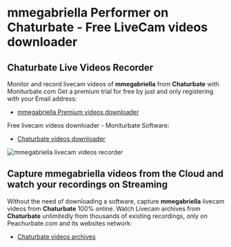 # mmegabriella Performer on Chaturbate - Free LiveCam videos downloader

## Chaturbate Live Videos Recorder

Monitor and record livecam videos of **mmegabriella** from **Chaturbate** with Moniturbate.com
Get a premium trial for free by just and only registering with your Email address:
* [mmegabriella Premium videos downloader](https://moniturbate.com/request-demo-licence-key.html)

Free livecam videos downloader - Moniturbate Software:
* [Chaturbate videos downloader](https://moniturbate.com/moniturbate-download-software.html)

![mmegabriella livecam videos recorder](https://peachurnet.com/templates/moniturbate-software.png)


## Capture mmegabriella videos from the Cloud and watch your recordings on Streaming

Without the need of downloading a software, capture **mmegabriella** livecam videos from **Chaturbate** 100% online.
Watch Livecam archives from **Chaturbate** unlimitedly from thousands of existing recordings, only on Peachurbate.com and its websites network:
* [Chaturbate videos archives](https://peachurnet.com/)